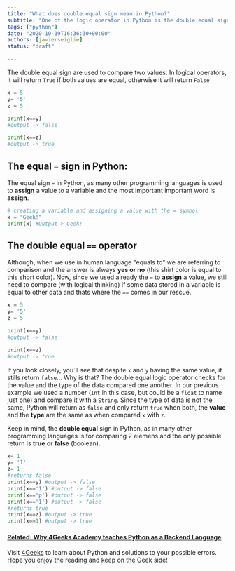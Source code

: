 ```yaml
---
title: "What does double equal sign mean in Python?"
subtitle: "One of the logic operator in Python is the double equal sign. This operator is used to check if one value is equal to another given value and it'll check value and type of the data"
tags: ["python"]
date: "2020-10-19T16:36:30+00:00"
authors: [javierseiglie]
status: "draft"

---
```


The double equal sign are used to compare two values. In logical operators, it will return `True` if both values are equal, otherwise it will return `False`

```python
x = 5
y= '5'
z = 5

print(x==y) 
#output -> false

print(x==z) 
#output -> true
```

## The equal `=` sign in Python:

The equal sign `=` in Python, as many other programming languages is used to **assign** a value to a variable and the most important important word is **assign**.

```python 
# creating a variable and assigning a value with the = symbol
x = "Geek!"
print(x) #Output-> Geek!
```

## The double equal `==` operator 

Although, when we use in human language "equals to" we are referring to comparison and the answer is always **yes or no** (this shirt color is equal to this short color). Now, since we used already the `=` to **assign** a value, we still need to compare (with logical thinking) if some data stored in a variable is equal to other data and thats where the `==` comes in our rescue.

```python
x = 5
y= '5'
z = 5

print(x==y) 
#output -> false

print(x==z) 
#output -> true
```

If you look closely, you´ll see that despite `x` and `y` having the same value, it stills return `false`... Why is that? The double equal logic operator checks for the value and the type of the data compared one another. In our previous example we used a number (`Int` in this case, but could be a `float` to name just one) and compare it with a `String`. Since the type of data is not the same, Python will return as `false` and only return `true` when both, the **value** and the **type** are the same as when compared `x` with `z`.

Keep in mind, the **double equal** sign in Python, as in many other programming languages is for comparing 2 elemens and the only possible return is **true** or **false** (boolean). 

```python
x= 1
y= '1'
z= 1
#returns false
print(x==y) #output -> false 
print(x=='1') #output -> false
print(x=='p') #output -> false
print(x=='1') #output -> false
#returns true
print(x==z) #output -> true
print(x==1) #output -> true
```

#### [**Related: Why 4Geeks Academy teaches Python as a Backend Language**](https://4geeksacademy.com/us/python-bootcamp/why-we-teach-python-4geeks)

Visit [4Geeks](https://4geeks.com/) to learn about Python and solutions to your possible errors. Hope you enjoy the reading and keep on the Geek side!